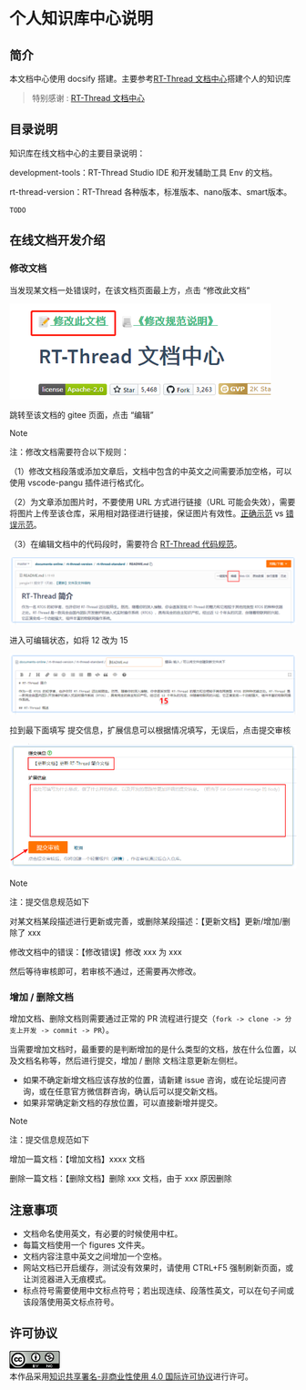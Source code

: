 
# 个人知识库中心说明



## 简介

本文档中心使用 docsify 搭建。主要参考[RT-Thread 文档中心](https://gitee.com/rtthread/docs-online)搭建个人的知识库
>特别感谢 : [RT-Thread 文档中心](https://gitee.com/rtthread/docs-online)

## 目录说明

知识库在线文档中心的主要目录说明：

development-tools：RT-Thread Studio IDE 和开发辅助工具 Env 的文档。

rt-thread-version：RT-Thread 各种版本，标准版本、nano版本、smart版本。

```tree
TODO
```

## 在线文档开发介绍

### 修改文档

当发现某文档一处错误时，在该文档页面最上方，点击 “修改此文档”

![image-20210129101544289](other/figures/image-20210129101544289.png)

跳转至该文档的 gitee 页面，点击 “编辑”

> [!NOTE]
> 注：修改文档需要符合以下规则：
>
>（1）修改文档段落或添加文章后，文档中包含的中英文之间需要添加空格，可以使用 vscode-pangu 插件进行格式化。
>
>（2）为文章添加图片时，不要使用 URL 方式进行链接（URL 可能会失效），需要将图片上传至该仓库，采用相对路径进行链接，保证图片有效性。[正确示范](https://gitee.com/rtthread/docs-online/pulls/47/files) vs [错误示范](https://gitee.com/rtthread/docs-online/pulls/44/files)。
>
>（3）在编辑文档中的代码段时，需要符合 [RT-Thread 代码规范](https://github.com/RT-Thread/rt-thread/blob/master/documentation/coding_style_cn.md)。
>

![image-20210129101810207](other/figures/image-20210129101736085.png)

进入可编辑状态，如将 12 改为 15

![image-20210129102019156](other/figures/image-20210129102019156.png)

拉到最下面填写 提交信息，扩展信息可以根据情况填写，无误后，点击提交审核

![image-20210129104928115](other/figures/image-20210129102214629.png)

> [!NOTE]
> 注：提交信息规范如下
>
> 对某文档某段描述进行更新或完善，或删除某段描述：【更新文档】更新/增加/删除了 xxx
>
> 修改文档中的错误：【修改错误】修改 xxx 为 xxx

然后等待审核即可，若审核不通过，还需要再次修改。

### 增加 / 删除文档

增加文档、删除文档则需要通过正常的 PR 流程进行提交（`fork -> clone -> 分支上开发 -> commit -> PR`）。

当需要增加文档时，最重要的是判断增加的是什么类型的文档，放在什么位置，以及文档名称等，然后进行提交，增加 / 删除 文档注意更新左侧栏。

- 如果不确定新增文档应该存放的位置，请新建 issue 咨询，或在论坛提问咨询，或在任意官方微信群咨询，确认后可以提交新文档。
- 如果非常确定新文档的存放位置，可以直接新增并提交。

> [!NOTE]
> 注：提交信息规范如下
>
> 增加一篇文档：【增加文档】xxxx 文档
>
> 删除一篇文档：【删除文档】删除 xxx 文档，由于 xxx 原因删除

## 注意事项

- 文档命名使用英文，有必要的时候使用中杠。
- 每篇文档使用一个 figures 文件夹。
- 文档内容注意中英文之间增加一个空格。
- 网站文档已开启缓存，测试没有效果时，请使用 CTRL+F5 强制刷新页面，或让浏览器进入无痕模式。
- 标点符号需要使用中文标点符号；若出现连续、段落性英文，可以在句子间或该段落使用英文标点符号。

## 许可协议

<a rel="license" href="http://creativecommons.org/licenses/by-nc/4.0/">![知识共享许可协议](_media/creativecommons.png)</a><br />本作品采用<a rel="license" href="http://creativecommons.org/licenses/by-nc/4.0/">知识共享署名-非商业性使用 4.0 国际许可协议</a>进行许可。
